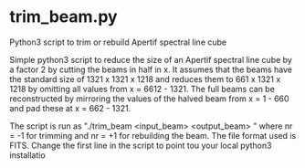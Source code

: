 # trim_beam.py
Python3 script to trim or rebuild Apertif spectral line cube

Simple python3 script to reduce the size of an Apertif spectral line 
   cube by a factor 2 by cutting the beams in half in x.
It assumes that the beams have the standard size of 1321 x 1321 x 1218
   and reduces them to 661 x 1321 x 1218 by omitting all values from
   x = 6612 - 1321.
The full beams can be reconstructed by mirroring the values of the 
   halved beam from x = 1 - 660 and pad these at x = 662 - 1321.

The script is run as "./trim_beam <input_beam> <output_beam> <nr>" 
  where nr = -1 for trimming and nr = +1 for rebuilding the beam.
The file format used is FITS.
Change the first line in the script to point tou your local python3
  installatio 
